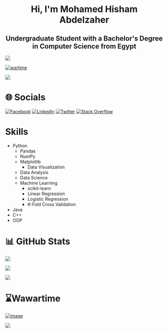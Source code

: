 <h1 align="center">Hi, I'm Mohamed Hisham Abdelzaher</h1>
<h2 align="center">Undergraduate Student with a Bachelor's Degree in Computer Science from Egypt</h2>

[![](https://visitcount.itsvg.in/api?id=MH0386&label=Profile%20Views&color=12&icon=0&pretty=true)](https://visitcount.itsvg.in/analytics/MH0386)

[![wartime](https://wakatime.com/badge/user/e4d8d817-59ad-4a5a-8eb5-e35ff92d6626.svg)](https://wakatime.com/@MH0386)

[![](https://www.codewars.com/users/MH0386/badges/micro)](https://www.codewars.com/users/MH0386)

# 🌐 Socials

[![Facebook](https://img.shields.io/badge/Facebook-%231877F2.svg?logo=Facebook&logoColor=white)](https://facebook.com/MH0386)
[![LinkedIn](https://img.shields.io/badge/LinkedIn-%230077B5.svg?logo=linkedin&logoColor=white)](https://linkedin.com/in/MH0386)
[![Twitter](https://img.shields.io/badge/Twitter-%231DA1F2.svg?logo=Twitter&logoColor=white)](https://twitter.com/MH0386)
[![Stack Overflow](https://img.shields.io/badge/-Stackoverflow-FE7A16?logo=stack-overflow&logoColor=white)](https://stackoverflow.com/users/16603670)

# Skills 

- Python
  - Pandas
  - NumPy
  - Matplotlib
    - Data Visualization 
  - Data Analysis
  - Data Science
  - Machine Learning
    - scikit-learn
    - Linear Regression
    - Logistic Regression
    - K-Fold Cross Validation  
- Java
- C++
- OOP

# 📊 GitHub Stats

![](https://github-readme-stats.vercel.app/api?username=MH0386&theme=dark&hide_border=true&include_all_commits=true&count_private=true)

![](https://github-readme-streak-stats.herokuapp.com/?user=MH0386&theme=dark&hide_border=true)

![](https://github-readme-stats.vercel.app/api/top-langs/?username=MH0386&theme=dark&hide_border=true&include_all_commits=true&count_private=true&layout=compact)

# ⌛Wawartime

[![image](https://wakatime.com/share/@MH0386/a4a70624-a962-4d26-a403-7dba16508b33.svg)](https://wakatime.com/@MH0386)

[![](https://github-readme-stats.vercel.app/api/wakatime?username=MH0386&theme=dark&hide_border=true)](https://wakatime.com/@MH0386)
